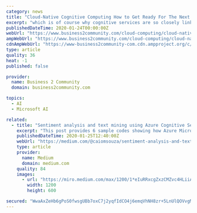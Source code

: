 ```yaml
---
category: news
title: "Cloud-Native Cognitive Computing How to Get Ready For The Next Frontier in AI"
excerpt: "which is of course why cognitive services are so closely linked to cloud-based environments. The leading providers in this field – Amazon AWS, Microsoft Azure, Google Cloud, and IBM Watson ..."
publishedDateTime: 2020-01-24T00:00:00Z
webUrl: "https://www.business2community.com/cloud-computing/cloud-native-cognitive-computing-how-to-get-ready-for-the-next-frontier-in-ai-02277792"
ampWebUrl: "https://www.business2community.com/cloud-computing/cloud-native-cognitive-computing-how-to-get-ready-for-the-next-frontier-in-ai-02277792/amp"
cdnAmpWebUrl: "https://www-business2community-com.cdn.ampproject.org/c/s/www.business2community.com/cloud-computing/cloud-native-cognitive-computing-how-to-get-ready-for-the-next-frontier-in-ai-02277792/amp"
type: article
quality: 36
heat: -1
published: false

provider:
  name: Business 2 Community
  domain: business2community.com

topics:
  - AI
  - Microsoft AI

related:
  - title: "Sentiment analysis and text mining using Azure Cognitive Services"
    excerpt: "This post provides 6 sample codes showing how Azure Microsoft Cognitive Services can used to build AI solutions to tackle opportunities like sentiment analysis and text mining."
    publishedDateTime: 2020-01-25T12:40:00Z
    webUrl: "https://medium.com/@caiomsouza/sentiment-analysis-and-text-mining-using-azure-cognitive-services-6185a1d0f0b7"
    type: article
    provider:
      name: Medium
      domain: medium.com
    quality: 84
    images:
      - url: "https://miro.medium.com/max/1200/1*eIuRRxcgZxzCMZvc4HLiiA.png"
        width: 1200
        height: 600

secured: "WwaAxZeHb6gPoS0fwsgUBb7oxC7j2yqfIdCO4j6emqVhNH8zr+5LnUlQOVvgMdfQWrQBjVsifOs20pwC8Z1tziz1/G3fCGsU/EwNKvM6YK3W4Chy+fpZZsUKKEACyTBFBpbb4WpJW5crl1iWqXC3pzi+BQG9dDtaDOXONz5/nW6i+davBGXGIMwOk86r4n/tFGIlJhTdolRIrGLyBJBVSejrj98Pe8kOG3TSxBsbvgDUXmcX3+orYV7EY9VrTCbVKB23zfhsC/znQGgWg+osu57XF/K5f4aUsy6SmoglsfTnOUKwU9LhXhALaFXXkAwI;BRDl8Fot/cpA1E8LQtB8Cg=="
---
```



